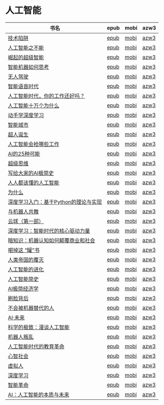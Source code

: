 # 人工智能

| 书名 | epub | mobi | azw3 |
| --- | --- | --- | --- |
| [技术陷阱](http://ct.dalanmei.com/f/31084289-570297167-6a48db) | [epub](http://ct.dalanmei.com/f/31084289-570297167-6a48db) | [mobi](http://ct.dalanmei.com/f/31084289-570172894-464c93) | [azw3](http://ct.dalanmei.com/f/31084289-570365346-7c6d44) |
| [人工智能之不能](http://ct.dalanmei.com/f/31084289-570264830-8ebcb6) | [epub](http://ct.dalanmei.com/f/31084289-570264830-8ebcb6) | [mobi](http://ct.dalanmei.com/f/31084289-570117566-3b8bc8) | [azw3](http://ct.dalanmei.com/f/31084289-571406371-7d53fb) |
| [崛起的超级智能](http://ct.dalanmei.com/f/31084289-572112457-0a2f26) | [epub](http://ct.dalanmei.com/f/31084289-572112457-0a2f26) | [mobi](http://ct.dalanmei.com/f/31084289-571723629-d01409) | [azw3](http://ct.dalanmei.com/f/31084289-572116430-1b6191) |
| [智能机器如何思考](http://ct.dalanmei.com/f/31084289-572115676-24aafa) | [epub](http://ct.dalanmei.com/f/31084289-572115676-24aafa) | [mobi](http://ct.dalanmei.com/f/31084289-571705690-886a9e) | [azw3](http://ct.dalanmei.com/f/31084289-572139468-e2c8d5) |
| [无人驾驶](http://ct.dalanmei.com/f/31084289-572115805-2c814b) | [epub](http://ct.dalanmei.com/f/31084289-572115805-2c814b) | [mobi](http://ct.dalanmei.com/f/31084289-571701874-5ac9eb) | [azw3](http://ct.dalanmei.com/f/31084289-572141544-a8d4b8) |
| [智能语音时代](http://ct.dalanmei.com/f/31084289-572115933-f1174a) | [epub](http://ct.dalanmei.com/f/31084289-572115933-f1174a) | [mobi](http://ct.dalanmei.com/f/31084289-571697647-89f9ca) | [azw3](http://ct.dalanmei.com/f/31084289-572149349-dff4d4) |
| [人工智能时代，你的工作还好吗？](http://ct.dalanmei.com/f/31084289-572116964-528478) | [epub](http://ct.dalanmei.com/f/31084289-572116964-528478) | [mobi](http://ct.dalanmei.com/f/31084289-571655986-2a4176) | [azw3](http://ct.dalanmei.com/f/31084289-572178681-c60324) |
| [人工智能十万个为什么](http://ct.dalanmei.com/f/31084289-572117444-87c3dd) | [epub](http://ct.dalanmei.com/f/31084289-572117444-87c3dd) | [mobi](http://ct.dalanmei.com/f/31084289-571653080-fa0e83) | [azw3](http://ct.dalanmei.com/f/31084289-572179876-28fd2a) |
| [动手学深度学习](http://ct.dalanmei.com/f/31084289-572120322-593a73) | [epub](http://ct.dalanmei.com/f/31084289-572120322-593a73) | [mobi](http://ct.dalanmei.com/f/31084289-571647167-433b62) | [azw3](http://ct.dalanmei.com/f/31084289-572180633-c0f90e) |
| [智能城市](http://ct.dalanmei.com/f/31084289-572131504-1df00b) | [epub](http://ct.dalanmei.com/f/31084289-572131504-1df00b) | [mobi](http://ct.dalanmei.com/f/31084289-571622609-2fc3c2) | [azw3](http://ct.dalanmei.com/f/31084289-572191779-10524a) |
| [超人诞生](http://ct.dalanmei.com/f/31084289-571798245-39ef9b) | [epub](http://ct.dalanmei.com/f/31084289-571798245-39ef9b) | [mobi](http://ct.dalanmei.com/f/31084289-571531583-57ecb2) | [azw3](http://ct.dalanmei.com/f/31084289-572194940-13c043) |
| [人工智能会抢哪些工作](http://ct.dalanmei.com/f/31084289-571802258-f60ded) | [epub](http://ct.dalanmei.com/f/31084289-571802258-f60ded) | [mobi](http://ct.dalanmei.com/f/31084289-571532501-026187) | [azw3](http://ct.dalanmei.com/f/31084289-572195120-ed2ce2) |
| [AI的25种可能](http://ct.dalanmei.com/f/31084289-571802817-be7915) | [epub](http://ct.dalanmei.com/f/31084289-571802817-be7915) | [mobi](http://ct.dalanmei.com/f/31084289-571533072-07e207) | [azw3](http://ct.dalanmei.com/f/31084289-572195150-1afcf0) |
| [超级思维](http://ct.dalanmei.com/f/31084289-571806551-a3ac57) | [epub](http://ct.dalanmei.com/f/31084289-571806551-a3ac57) | [mobi](http://ct.dalanmei.com/f/31084289-571538424-2c1fe8) | [azw3](http://ct.dalanmei.com/f/31084289-572195926-08517e) |
| [写给大家的AI极简史](http://ct.dalanmei.com/f/31084289-571813406-4b1d19) | [epub](http://ct.dalanmei.com/f/31084289-571813406-4b1d19) | [mobi](http://ct.dalanmei.com/f/31084289-571543261-424823) | [azw3](http://ct.dalanmei.com/f/31084289-572196528-f032cc) |
| [人人都该懂的人工智能](http://ct.dalanmei.com/f/31084289-571913717-b38a87) | [epub](http://ct.dalanmei.com/f/31084289-571913717-b38a87) | [mobi](http://ct.dalanmei.com/f/31084289-571556562-503fd5) | [azw3](http://ct.dalanmei.com/f/31084289-572203545-f8ce99) |
| [为什么](http://ct.dalanmei.com/f/31084289-571916542-972f44) | [epub](http://ct.dalanmei.com/f/31084289-571916542-972f44) | [mobi](http://ct.dalanmei.com/f/31084289-571558215-b430a5) | [azw3](http://ct.dalanmei.com/f/31084289-572203891-69922c) |
| [深度学习入门：基于Python的理论与实现](http://ct.dalanmei.com/f/31084289-571991901-190040) | [epub](http://ct.dalanmei.com/f/31084289-571991901-190040) | [mobi](http://ct.dalanmei.com/f/31084289-571562284-c732a6) | [azw3](http://ct.dalanmei.com/f/31084289-571910913-7c0da5) |
| [与机器人共舞](http://ct.dalanmei.com/f/31084289-571736148-57a441) | [epub](http://ct.dalanmei.com/f/31084289-571736148-57a441) | [mobi](http://ct.dalanmei.com/f/31084289-571607796-65dd26) | [azw3](http://ct.dalanmei.com/f/31084289-571914290-7089cc) |
| [云球（第一部）](http://ct.dalanmei.com/f/31084289-571779686-5fcf3a) | [epub](http://ct.dalanmei.com/f/31084289-571779686-5fcf3a) | [mobi](http://ct.dalanmei.com/f/31084289-571523613-b33c07) | [azw3](http://ct.dalanmei.com/f/31084289-571975811-941657) |
| [深度学习：智能时代的核心驱动力量](http://ct.dalanmei.com/f/31084289-572120877-ac2ab5) | [epub](http://ct.dalanmei.com/f/31084289-572120877-ac2ab5) | [mobi](http://ct.dalanmei.com/f/31084289-571597086-dbb243) | [azw3](http://ct.dalanmei.com/f/31084289-571977079-f9169d) |
| [暗知识：机器认知如何颠覆商业和社会](http://ct.dalanmei.com/f/31084289-572121149-061f58) | [epub](http://ct.dalanmei.com/f/31084289-572121149-061f58) | [mobi](http://ct.dalanmei.com/f/31084289-571595783-3c04b2) | [azw3](http://ct.dalanmei.com/f/31084289-571978090-ccf3f4) |
| [喝掉这 “罐”书](http://ct.dalanmei.com/f/31084289-572121521-ce8fb3) | [epub](http://ct.dalanmei.com/f/31084289-572121521-ce8fb3) | [mobi](http://ct.dalanmei.com/f/31084289-571595589-ed59dc) | [azw3](http://ct.dalanmei.com/f/31084289-571978223-f4d2de) |
| [人类帝国的覆灭](http://ct.dalanmei.com/f/31084289-572124316-a065f6) | [epub](http://ct.dalanmei.com/f/31084289-572124316-a065f6) | [mobi](http://ct.dalanmei.com/f/31084289-571594630-412564) | [azw3](http://ct.dalanmei.com/f/31084289-571982568-e6d9bd) |
| [人工智能的进化](http://ct.dalanmei.com/f/31084289-572125135-a15ce6) | [epub](http://ct.dalanmei.com/f/31084289-572125135-a15ce6) | [mobi](http://ct.dalanmei.com/f/31084289-571594498-2292c2) | [azw3](http://ct.dalanmei.com/f/31084289-571983223-0e7406) |
| [人工智能简史](http://ct.dalanmei.com/f/31084289-572129477-36bf09) | [epub](http://ct.dalanmei.com/f/31084289-572129477-36bf09) | [mobi](http://ct.dalanmei.com/f/31084289-571593789-fd035d) | [azw3](http://ct.dalanmei.com/f/31084289-571986221-d0a69d) |
| [AI极简经济学](http://ct.dalanmei.com/f/31084289-571802964-c6edb1) | [epub](http://ct.dalanmei.com/f/31084289-571802964-c6edb1) | [mobi](http://ct.dalanmei.com/f/31084289-571533223-849fc9) | [azw3](http://ct.dalanmei.com/f/31084289-571989871-d74d8a) |
| [刷脸背后](http://ct.dalanmei.com/f/31084289-571837455-ed5071) | [epub](http://ct.dalanmei.com/f/31084289-571837455-ed5071) | [mobi](http://ct.dalanmei.com/f/31084289-571549808-6b72b6) | [azw3](http://ct.dalanmei.com/f/31084289-572065854-079dc1) |
| [不会被机器替代的人](http://ct.dalanmei.com/f/31084289-571848803-1d1d92) | [epub](http://ct.dalanmei.com/f/31084289-571848803-1d1d92) | [mobi](http://ct.dalanmei.com/f/31084289-571550509-0a4774) | [azw3](http://ct.dalanmei.com/f/31084289-572066799-dec2c8) |
| [AI·未来](http://ct.dalanmei.com/f/31084289-571884283-bfbf2c) | [epub](http://ct.dalanmei.com/f/31084289-571884283-bfbf2c) | [mobi](http://ct.dalanmei.com/f/31084289-571553400-21130a) | [azw3](http://ct.dalanmei.com/f/31084289-572069772-494d4f) |
| [科学的极致：漫谈人工智能](http://ct.dalanmei.com/f/31084289-571884327-559421) | [epub](http://ct.dalanmei.com/f/31084289-571884327-559421) | [mobi](http://ct.dalanmei.com/f/31084289-571553437-76e735) | [azw3](http://ct.dalanmei.com/f/31084289-572069795-5d9f0e) |
| [机器人叛乱](http://ct.dalanmei.com/f/31084289-571912637-a147d5) | [epub](http://ct.dalanmei.com/f/31084289-571912637-a147d5) | [mobi](http://ct.dalanmei.com/f/31084289-571556136-9534ea) | [azw3](http://ct.dalanmei.com/f/31084289-572073145-659618) |
| [人工智能时代的教育革命](http://ct.dalanmei.com/f/31084289-571988983-c557bd) | [epub](http://ct.dalanmei.com/f/31084289-571988983-c557bd) | [mobi](http://ct.dalanmei.com/f/31084289-571561689-d9f686) | [azw3](http://ct.dalanmei.com/f/31084289-571840507-c1a5b9) |
| [心智社会](http://ct.dalanmei.com/f/31084289-571733566-7f81ea) | [epub](http://ct.dalanmei.com/f/31084289-571733566-7f81ea) | [mobi](http://ct.dalanmei.com/f/31084289-571584924-78cc61) | [azw3](http://ct.dalanmei.com/f/31084289-571849665-e15fed) |
| [虚拟人](http://ct.dalanmei.com/f/31084289-571735820-9df2ab) | [epub](http://ct.dalanmei.com/f/31084289-571735820-9df2ab) | [mobi](http://ct.dalanmei.com/f/31084289-571584095-2777ec) | [azw3](http://ct.dalanmei.com/f/31084289-571854160-1cdab0) |
| [深度学习](http://ct.dalanmei.com/f/31084289-571778625-434a59) | [epub](http://ct.dalanmei.com/f/31084289-571778625-434a59) | [mobi](http://ct.dalanmei.com/f/31084289-571519999-585033) | [azw3](http://ct.dalanmei.com/f/31084289-571877682-888dee) |
| [智能革命](http://ct.dalanmei.com/f/31084289-571779166-bf4b06) | [epub](http://ct.dalanmei.com/f/31084289-571779166-bf4b06) | [mobi](http://ct.dalanmei.com/f/31084289-571522605-936b98) | [azw3](http://ct.dalanmei.com/f/31084289-571878871-eef70f) |
| [AI：人工智能的本质与未来](http://ct.dalanmei.com/f/31084289-571780691-d0eac2) | [epub](http://ct.dalanmei.com/f/31084289-571780691-d0eac2) | [mobi](http://ct.dalanmei.com/f/31084289-571525743-0ef305) | [azw3](http://ct.dalanmei.com/f/31084289-571880528-d9890e) |
